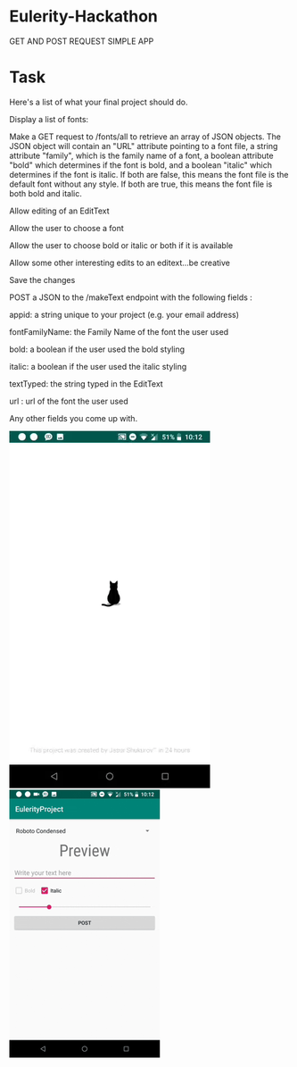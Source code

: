 # Eulerity-Hackathon
GET AND POST REQUEST SIMPLE APP 


# Task 

<p>
Here's a list of what your final project should do.

Display a list of fonts:

Make a GET request to /fonts/all to retrieve an array of JSON objects.
The JSON object will contain an "URL" attribute pointing to a font file, a string attribute "family", which is the family name of a font, a boolean attribute "bold" which determines if the font is bold, and a boolean "italic" which determines if the font is italic. If both are false, this means the font file is the default font without any style. If both are true, this means the font file is both bold and italic.

Allow editing of an EditText

Allow the user to choose a font

Allow the user to choose bold or italic or both if it is available

Allow some other interesting edits to an editext...be creative

Save the changes

POST a JSON to the /makeText endpoint with the following fields :
  
  appid: a string unique to your project (e.g. your email address)
  
  fontFamilyName: the Family Name of the font the user used
  
  bold: a boolean if the user used the bold styling
  
  italic: a boolean if the user used the italic styling
  
  textTyped: the string typed in the EditText
  
  url : url of the font the user used

Any other fields you come up with.
</p>

![image](gif/1.gif)
![image](gif/2.gif)
